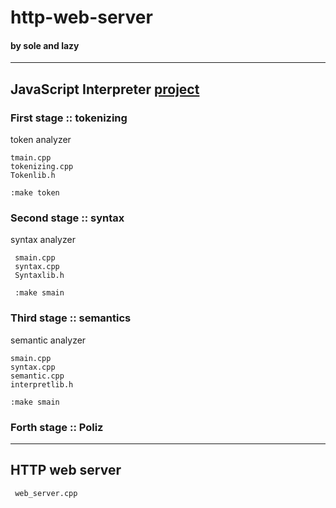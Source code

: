 # http-web-server
#### by sole and lazy

---

## JavaScript Interpreter [project](https://github.com/SoleSensei/http-web-server/projects/2)
### First stage :: tokenizing
token analyzer

    tmain.cpp
    tokenizing.cpp
    Tokenlib.h

    :make token

### Second stage :: syntax
syntax analyzer

     smain.cpp
     syntax.cpp
     Syntaxlib.h

     :make smain

### Third stage :: semantics
semantic analyzer
    
    smain.cpp
    syntax.cpp
    semantic.cpp
    interpretlib.h

    :make smain

### Forth stage :: Poliz

---

## HTTP web server

     web_server.cpp
